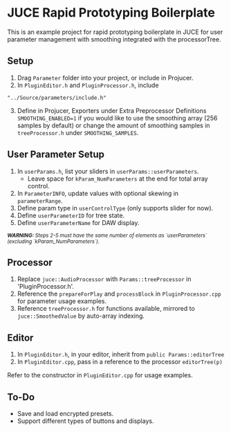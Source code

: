 # JUCE Rapid Prototyping Boilerplate

This is an example project for rapid prototyping boilerplate in JUCE for user parameter management with smoothing integrated with the processorTree.

## Setup

1. Drag `Parameter` folder into your project, or include in Projucer.
2. In `PluginEditor.h` and `PluginProcessor.h`, include
``` 
"../Source/parameters/include.h"
```
3. Define in Projucer, Exporters under Extra Preprocessor Definitions `SMOOTHING_ENABLED=1` if you would like to use the smoothing array (256 samples by default) or change the amount of smoothing samples in `treeProcessor.h` under `SMOOTHING_SAMPLES`.

## User Parameter Setup

1. In `userParams.h`, list your sliders in `userParams::userParameters`.
   - Leave space for `kParam_NumParameters` at the end for total array control.
2. In `ParameterINFO`, update values with optional skewing in `parameterRange`.
3. Define param type in `userControlType` (only supports slider for now).
4. Define `userParameterID` for tree state.
5. Define `userParameterName` for DAW display.

*<sub>**WARNING:** Steps 2-5 must have the same number of elements as \`userParameters\` (excluding \`kParam_NumParameters\`).</sub>*

## Processor

1. Replace `juce::AudioProcessor` with 
```Params::treeProcessor``` 
in 'PluginProcessor.h'.
2. Reference the `prepareForPlay` and `processBlock` in `PluginProcessor.cpp` for parameter usage examples.
3. Reference `treeProcessor.h` for functions available, mirrored to `juce::SmoothedValue` by auto-array indexing.

## Editor

1. In `PluginEditor.h`, in your editor, inherit from 
```public Params::editorTree```
2. In `PluginEditor.cpp`, pass in a reference to the processor 
```editorTree(p)```

Refer to the constructor in `PluginEditor.cpp` for usage examples.

## To-Do

- Save and load encrypted presets.
- Support different types of buttons and displays.
